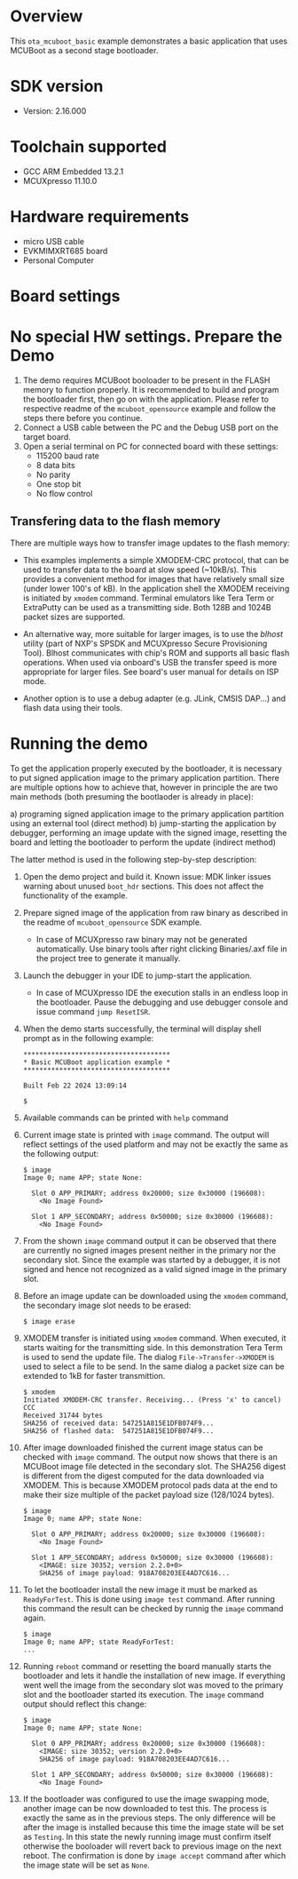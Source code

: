 Overview
========
This `ota_mcuboot_basic` example demonstrates a basic application that uses MCUBoot as a second stage bootloader.


SDK version
===========
- Version: 2.16.000

Toolchain supported
===================
- GCC ARM Embedded  13.2.1
- MCUXpresso  11.10.0

Hardware requirements
=====================
- micro USB cable
- EVKMIMXRT685 board
- Personal Computer

Board settings
==============
No special HW settings.
Prepare the Demo
================
1. The demo requires MCUBoot booloader to be present in the FLASH memory to function properly.
   It is recommended to build and program the bootloader first, then go on with the application.
   Please refer to respective readme of the `mcuboot_opensource` example and follow the steps there before you continue.
2. Connect a USB cable between the PC and the Debug USB port on the target board.
3. Open a serial terminal on PC for connected board with these settings:
    - 115200 baud rate
    - 8 data bits
    - No parity
    - One stop bit
    - No flow control


Transfering data to the flash memory
------------------------------------
There are multiple ways how to transfer image updates to the flash memory:

- This examples implements a simple XMODEM-CRC protocol, that can be used to transfer data to the board at slow speed (~10kB/s).
  This provides a convenient method for images that have relatively small size (under lower 100's of kB).
  In the application shell the XMODEM receiving is initiated by `xmodem` command. Terminal emulators like Tera Term or ExtraPutty
  can be used as a transmitting side. Both 128B and 1024B packet sizes are supported.

- An alternative way, more suitable for larger images, is to use the *blhost* utility (part of NXP's SPSDK and MCUXpresso Secure Provisioning Tool).
  Blhost communicates with chip's ROM and supports all basic flash operations. When used via onboard's USB the transfer
  speed is more appropriate for larger files. See board's user manual for details on ISP mode.

- Another option is to use a debug adapter (e.g. JLink, CMSIS DAP...) and flash data using their tools.


Running the demo
================
To get the application properly executed by the bootloader, it is necessary to put signed application image to the primary application partition.
There are multiple options how to achieve that, however in principle the are two main methods (both presuming the bootlaoder is already in place):

a)  programing signed application image to the primary application partition using an external tool (direct method)
b)  jump-starting the application by debugger, performing an image update with the signed image, resetting the board and letting the bootloader to perform the update (indirect method)

The latter method is used in the following step-by-step description:

1.  Open the demo project and build it.
    Known issue: MDK linker issues warning about unused `boot_hdr` sections. This does not affect the functionality of the example.
    
2.  Prepare signed image of the application from raw binary as described in the readme of `mcuboot_opensource` SDK example.
     - In case of MCUXpresso raw binary may not be generated automatically. Use binary tools after right clicking Binaries/.axf file in the project tree to generate it manually.

3.  Launch the debugger in your IDE to jump-start the application.
     - In case of MCUXpresso IDE the execution stalls in an endless loop in the bootloader. Pause the debugging and use debugger console and issue command `jump ResetISR`.

4.  When the demo starts successfully, the terminal will display shell prompt as in the following example:

        *************************************
        * Basic MCUBoot application example *
        *************************************

        Built Feb 22 2024 13:09:14

        $

5.  Available commands can be printed with `help` command

6.  Current image state is printed with `image` command. The output will reflect settings of the used platform and
    may not be exactly the same as the following output:

        $ image
        Image 0; name APP; state None:

          Slot 0 APP_PRIMARY; address 0x20000; size 0x30000 (196608):
            <No Image Found>

          Slot 1 APP_SECONDARY; address 0x50000; size 0x30000 (196608):
            <No Image Found>

7.  From the shown `image` command output it can be observed that there are currently no signed images present neither
    in the primary nor the secondary slot.  Since the example was started by a debugger, it is not signed and hence
    not recognized as a valid signed image in the primary slot.

8.  Before an image update can be downloaded using the `xmodem` command, the secondary image slot needs to be erased:

        $ image erase

9.  XMODEM transfer is initiated using `xmodem` command. When executed, it starts waiting for the transmitting side.
    In this demonstration Tera Term is used to send the update file. The dialog `File->Transfer->XMODEM` is used
    to select a file to be send. In the same dialog a packet size can be extended to 1kB for faster transmittion.

        $ xmodem
        Initiated XMODEM-CRC transfer. Receiving... (Press 'x' to cancel)
        CCC
        Received 31744 bytes
        SHA256 of received data: 547251A815E1DFB074F9...
        SHA256 of flashed data:  547251A815E1DFB074F9...

10. After image downloaded finished the current image status can be checked with `image` command. The output now
    shows that there is an MCUBoot image file detected in the secondary slot. The SHA256 digest is different from
    the digest  computed for the data downloaded via XMODEM. This is because XMODEM protocol pads data at the end
    to make their size multiple of the packet payload size (128/1024 bytes).

        $ image
        Image 0; name APP; state None:

          Slot 0 APP_PRIMARY; address 0x20000; size 0x30000 (196608):
            <No Image Found>

          Slot 1 APP_SECONDARY; address 0x50000; size 0x30000 (196608):
            <IMAGE: size 30352; version 2.2.0+0>
            SHA256 of image payload: 918A708203EE4AD7C616...

11. To let the bootloader install the new image it must be marked as `ReadyForTest`. This is done using `image test`
    command. After running this command the result can be checked by runnig the `image` command again.

        $ image
        Image 0; name APP; state ReadyForTest:
        ...

12. Running `reboot` command or resetting the board manually starts the bootloader and lets it handle the installation
    of new image. If everything went well the image from the secondary slot was moved to the primary slot and the bootloader
    started its execution. The `image` command output should reflect this change:

        $ image
        Image 0; name APP; state None:

          Slot 0 APP_PRIMARY; address 0x20000; size 0x30000 (196608):
            <IMAGE: size 30352; version 2.2.0+0>
            SHA256 of image payload: 918A708203EE4AD7C616...

          Slot 1 APP_SECONDARY; address 0x50000; size 0x30000 (196608):
            <No Image Found>

13. If the bootloader was configured to use the image swapping mode, another image can be now downloaded to test this.
    The process is exactly the same as in the previous steps. The only difference will be after the image is installed
    because this time the image state will be set as `Testing`. In this state the newly running image must confirm itself
    otherwise the booloader will revert back to previous image on the next reboot. The confirmation is done by `image accept`
    command after which the image state will be set as `None`.

